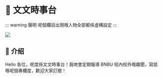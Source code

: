 # 📰 文文時事台

::: warning 聲明
呢個欄目出現嘅人物全部都係虛構設定
:::


![](https://cdn.jsdelivr.net/gh/PhoenixTechProject/BNBUHandbook/docs/assets/pic/news.jpg)

## 📸 介绍

Hello 各位，呢度係文文時事台！我哋會定期報導 BNBU 校內校外嘅趣聞，寫低喺呢個專欄度，歡迎大家訂閱！
